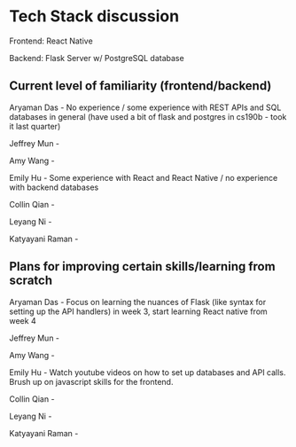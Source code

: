 # Tech Stack discussion

Frontend: React Native

Backend: Flask Server w/ PostgreSQL database

## Current level of familiarity (frontend/backend)

Aryaman Das - No experience / some experience with REST APIs and SQL databases in general (have used a bit of flask and postgres in cs190b - took it last quarter)

Jeffrey Mun -

Amy Wang -

Emily Hu - Some experience with React and React Native / no experience with backend databases

Collin Qian -

Leyang Ni - 

Katyayani Raman - 

## Plans for improving certain skills/learning from scratch

Aryaman Das - Focus on learning the nuances of Flask (like syntax for setting up the API handlers) in week 3, start learning React native from week 4

Jeffrey Mun -

Amy Wang -

Emily Hu - Watch youtube videos on how to set up databases and API calls. Brush up on javascript skills for the frontend.

Collin Qian -

Leyang Ni -

Katyayani Raman -
